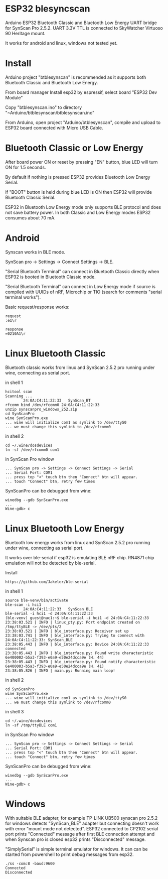 # ESP32 blesyncscan

Arduino ESP32 Bluetooth Classic and Bluetooth Low Energy
UART bridge for SynScan Pro 2.5.2.
UART 3.3V TTL is connected to SkyWatcher Virtuoso 90 Heritage mount.

It works for android and linux, windows not tested yet.

# Install

Arduino project "btblesynscan" is recommended as it
supports both Bluetooth Classic and Bluetooth Low Energy.

From board manager Install esp32 by espressif,
select board "ESP32 Dev Module"

Copy "btblesynscan.ino" to directory "~Arduino/btblesynscan/btblesynscan.ino"

From Arduino, open project "Arduino/btblesynscan",
compile and upload to ESP32 board connected with Micro USB Cable.

# Bluetooth Classic or Low Energy

After board power ON or reset by pressing "EN" button,
blue LED will turn ON for 1.5 seconds.

By default if nothing is pressed ESP32 provides
Bluetooth Low Energy Serial.

If "BOOT" button is held during blue LED is ON
then ESP32 will provide Bluetooth Classic Serial.

ESP32 in Bluetooth Low Energy mode only supports
BLE protocol and does not save battery power.
In both Classic and Low Energy modes ESP32 consumes
about 70 mA.

# Android

Synscan works in BLE mode.

SynScan pro -> Settings -> Connect Settings -> BLE.

"Serial Bluetooth Terminal" can connect in
Bluetooth Classic directly when ESP32 is booted
in Bluetooth Classic mode.

"Serial Bluetooth Terminal" can connect in
Low Energy mode if source is compiled with
UUIDs of nRF, Microchip or TIO (search for comments
"serial terminal works").

Basic request/response works:

    request
    :e1\r

    response
    =0210A1\r

# Linux Bluetooth Classic

Bluetooth classic works from linux and
SynScan 2.5.2 pro running under wine,
connecting as serial port.

in shell 1

    hcitool scan
    Scanning ...
            24:0A:C4:11:22:33   SynScan_BT
    rfcomm bind /dev/rfcomm0 24:0A:C4:11:22:33
    unzip synscanpro_windows_252.zip
    cd SynScanPro
    wine SynScanPro.exe
    ... wine will initialize com1 as symlink to /dev/ttyS0
    ... we must change this symlink to /dev/rfcomm0

in shell 2

    cd ~/.wine/dosdevices
    ln -sf /dev/rfcomm0 com1

in SynScan Pro window 

    ... SynScan pro -> Settings -> Connect Settings -> Serial
    ... Serial Port: COM1
    ... press top "<" touch btn then "Connect" btn will appear.
    ... touch "Connect" btn, retry few times

SynScanPro can be debugged from wine:

    winedbg --gdb SynScanPro.exe
    ...
    Wine-gdb> c

# Linux Bluetooth Low Energy

Bluetooth low energy works from linux and
SynScan 2.5.2 pro running under wine,
connecting as serial port.

It works over ble-serial if esp32 is emulating
BLE nRF chip. RN4871 chip emulation will not be
detected by ble-serial.

Install
    
    https://github.com/Jakeler/ble-serial

in shell 1

    source ble-venv/bin/activate
    ble-scan -i hci1
            24:0A:C4:11:22:33   SynScan_BLE
    ble-serial -i hci1 -d 24:0A:C4:11:22:33
    (ble-venv) guest@nuc1:~$ ble-serial -i hci1 -d 24:0A:C4:11:22:33
    23:38:03.521 | INFO | linux_pty.py: Port endpoint created on /tmp/ttyBLE -> /dev/pts/2
    23:38:03.521 | INFO | ble_interface.py: Receiver set up
    23:38:03.741 | INFO | ble_interface.py: Trying to connect with 24:0A:C4:11:22:33: SynScan_BLE
    23:38:05.443 | INFO | ble_interface.py: Device 24:0A:C4:11:22:33 connected
    23:38:05.443 | INFO | ble_interface.py: Found write characteristic 6e400002-b5a3-f393-e0a9-e50e24dcca9e (H. 44)
    23:38:05.443 | INFO | ble_interface.py: Found notify characteristic 6e400003-b5a3-f393-e0a9-e50e24dcca9e (H. 41)
    23:38:05.826 | INFO | main.py: Running main loop!

in shell 2

    cd SynScanPro
    wine SynScanPro.exe
    ... wine will initialize com1 as symlink to /dev/ttyS0
    ... we must change this symlink to /dev/rfcomm0

in shell 3

    cd ~/.wine/dosdevices
    ln -sf /tmp/ttyBLE com1

in SynScan Pro window 

    ... SynScan pro -> Settings -> Connect Settings -> Serial
    ... Serial Port: COM1
    ... press top "<" touch btn then "Connect" btn will appear.
    ... touch "Connect" btn, retry few times

SynScanPro can be debugged from wine:

    winedbg --gdb SynScanPro.exe
    ...
    Wine-gdb> c


# Windows

With suitable BLE adapter, for example TP-LINK UB500
synscan pro 2.5.2 for windows detects "SynScan_BLE"
adapter but connecting doesn't work with error
"mount mode not detected". ESP32 connected to CP2102
serial port prints "Connected" message after first
BLE connection attempt and when Synscan pro is closed
esp32 prints "Disconnected" message.

"SimplySerial" is simple terminal emulator for
windows. It can can be started from powershell
to print debug messages from esp32.

    ./ss -com:8 -baud:9600
    Connected
    Disconnected

